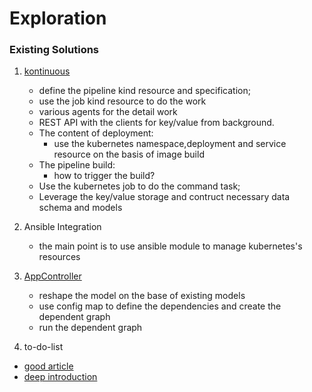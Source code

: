 # Exploration

### Existing Solutions

1. [kontinuous](https://github.com/AcalephStorage/kontinuous)
   
    - define the pipeline kind resource and specification;
    - use the job kind resource to do the work
    - various agents for the detail work
    - REST API with the clients for key/value from background.
    - The content of deployment:
        * use the kubernetes namespace,deployment and service resource on the basis of image build
    - The pipeline build:
        * how to trigger the build?
    - Use the kubernetes job to do the command task;
    - Leverage the key/value storage and contruct necessary data schema and models

    
2. Ansible Integration

    * the main point is to use ansible module to manage kubernetes's resources
  
3. [AppController](https://github.com/Mirantis/k8s-AppController) 

    - reshape the model on the base of existing models
    - use config map to define the dependencies and create the dependent graph
    - run the dependent graph
    
    
4. to-do-list

  - [good article](https://github.com/debalin/devops-kubernetes)
  - [deep introduction](https://www.qstack.com/devops-12-factor-application/)
